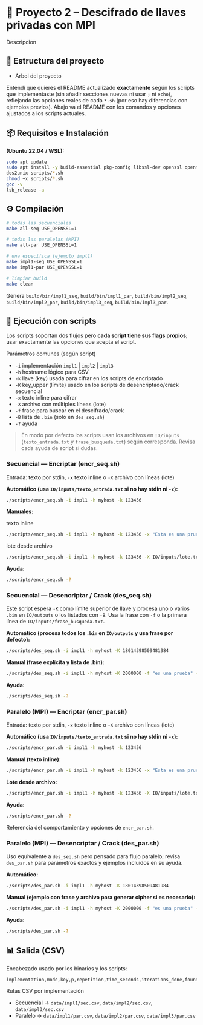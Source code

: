 # 🔐 Proyecto 2 – Descifrado de llaves privadas con MPI

Descripcion

## 📂 Estructura del proyecto

- Arbol del proyecto

Entendí que quieres el README actualizado **exactamente** según los scripts que implementaste (sin añadir secciones nuevas ni usar `;` ni `echo`), reflejando las opciones reales de cada `*.sh` (por eso hay diferencias con ejemplos previos). Abajo va el README con los comandos y opciones ajustados a los scripts actuales.  

## 📦 Requisitos e Instalación

**(Ubuntu 22.04 / WSL):**

```bash
sudo apt update
sudo apt install -y build-essential pkg-config libssl-dev openssl openmpi-bin libopenmpi-dev dos2unix
dos2unix scripts/*.sh
chmod +x scripts/*.sh
gcc -v
lsb_release -a
```

## ⚙️ Compilación

```bash
# todas las secuenciales
make all-seq USE_OPENSSL=1

# todas las paralelas (MPI)
make all-par USE_OPENSSL=1

# una específica (ejemplo impl1)
make impl1-seq USE_OPENSSL=1
make impl1-par USE_OPENSSL=1

# limpiar build
make clean
```

Genera `build/bin/impl1_seq`, `build/bin/impl1_par`, `build/bin/impl2_seq`, `build/bin/impl2_par`, `build/bin/impl3_seq`, `build/bin/impl3_par`.

## 🚀 Ejecución con scripts

Los scripts soportan dos flujos pero **cada script tiene sus flags propios**; usar exactamente las opciones que acepta el script.

Parámetros comunes (según script)

- `-i` implementación `impl1` | `impl2` | `impl3`
- `-h` hostname lógico para CSV
- `-k` llave (key) usada para cifrar en los scripts de encriptado
- `-K` key_upper (límite) usado en los scripts de desencriptado/crack secuencial
- `-x` texto inline para cifrar
- `-X` archivo con múltiples líneas (lote)
- `-f` frase para buscar en el descifrado/crack
- `-B` lista de `.bin` (solo en `des_seq.sh`)
- `-?` ayuda

> En modo por defecto los scripts usan los archivos en `IO/inputs` (`texto_entrada.txt` y `frase_busqueda.txt`) según corresponda. Revisa cada ayuda de script si dudas.

### Secuencial — Encriptar (encr_seq.sh)

Entrada: texto por stdin, `-x` texto inline o `-X` archivo con líneas (lote)

**Automático (usa `IO/inputs/texto_entrada.txt` si no hay stdin ni `-x`):**

```bash
./scripts/encr_seq.sh -i impl1 -h myhost -k 123456
```

**Manuales:**

texto inline

```bash
./scripts/encr_seq.sh -i impl1 -h myhost -k 123456 -x "Esta es una prueba de proyecto 2"
```

lote desde archivo

```bash
./scripts/encr_seq.sh -i impl1 -h myhost -k 123456 -X IO/inputs/lote.txt
```

**Ayuda:**

```bash
./scripts/encr_seq.sh -?
```

### Secuencial — Desencriptar / Crack (des_seq.sh)

Este script espera `-K` como límite superior de llave y procesa uno o varios `.bin` en `IO/outputs` o los listados con `-B`. Usa la frase con `-f` o la primera línea de `IO/inputs/frase_busqueda.txt`.

**Automático (procesa todos los `.bin` en `IO/outputs` y usa frase por defecto):**

```bash
./scripts/des_seq.sh -i impl1 -h myhost -K 18014398509481984
```

**Manual (frase explícita y lista de .bin):**

```bash
./scripts/des_seq.sh -i impl1 -h myhost -K 2000000 -f "es una prueba" -B "IO/outputs/cipher_A.bin IO/outputs/cipher_B.bin"
```

**Ayuda:**

```bash
./scripts/des_seq.sh -?
```

### Paralelo (MPI) — Encriptar (encr_par.sh)

Entrada: texto por stdin, `-x` texto inline o `-X` archivo con líneas (lote)

**Automático (usa `IO/inputs/texto_entrada.txt` si no hay stdin ni `-x`):**

```bash
./scripts/encr_par.sh -i impl1 -h myhost -k 123456
```

**Manual (texto inline):**

```bash
./scripts/encr_par.sh -i impl1 -h myhost -k 123456 -x "Esta es una prueba de proyecto 2"
```

**Lote desde archivo:**

```bash
./scripts/encr_par.sh -i impl1 -h myhost -k 123456 -X IO/inputs/lote.txt
```

**Ayuda:**

```bash
./scripts/encr_par.sh -?
```

Referencia del comportamiento y opciones de `encr_par.sh`.

### Paralelo (MPI) — Desencriptar / Crack (des_par.sh)

Uso equivalente a `des_seq.sh` pero pensado para flujo paralelo; revisa `des_par.sh` para parámetros exactos y ejemplos incluidos en su ayuda.

**Automático:**

```bash
./scripts/des_par.sh -i impl1 -h myhost -K 18014398509481984
```

**Manual (ejemplo con frase y archivo para generar cipher si es necesario):**

```bash
./scripts/des_par.sh -i impl1 -h myhost -K 2000000 -f "es una prueba" -I IO/outputs/cipher.bin
```

**Ayuda:**

```bash
./scripts/des_par.sh -?
```

## 📊 Salida (CSV)

Encabezado usado por los binarios y los scripts:

```csv
implementation,mode,key,p,repetition,time_seconds,iterations_done,found,finder_rank,timestamp,hostname,phrase,text,out_bin
```

Rutas CSV por implementación

- Secuencial → `data/impl1/sec.csv`, `data/impl2/sec.csv`, `data/impl3/sec.csv`
- Paralelo → `data/impl1/par.csv`, `data/impl2/par.csv`, `data/impl3/par.csv`
